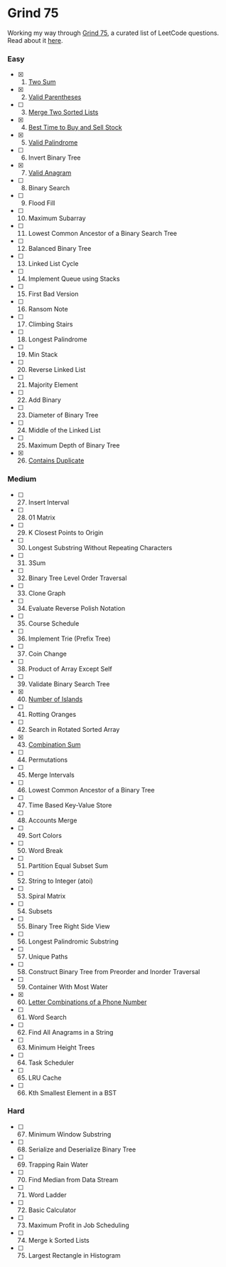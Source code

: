 # Grind 75

Working my way through [Grind 75](https://www.techinterviewhandbook.org/grind75), a curated list of LeetCode questions. Read about it [here](https://www.techinterviewhandbook.org/grind75/about).

### Easy

- [x] 1. [Two Sum](https://leetcode.com/problems/two-sum/)
- [x] 2. [Valid Parentheses](https://leetcode.com/problems/valid-parentheses)
- [ ] 3. [Merge Two Sorted Lists](https://leetcode.com/problems/merge-two-sorted-lists)
- [x] 4. [Best Time to Buy and Sell Stock](https://leetcode.com/problems/best-time-to-buy-and-sell-stock/)
- [x] 5. [Valid Palindrome](https://leetcode.com/problems/valid-palindrome/)
- [ ] 6. Invert Binary Tree
- [x] 7. [Valid Anagram](https://leetcode.com/problems/valid-anagram/)
- [ ] 8. Binary Search
- [ ] 9. Flood Fill
- [ ] 10. Maximum Subarray
- [ ] 11. Lowest Common Ancestor of a Binary Search Tree
- [ ] 12. Balanced Binary Tree
- [ ] 13. Linked List Cycle
- [ ] 14. Implement Queue using Stacks
- [ ] 15. First Bad Version
- [ ] 16. Ransom Note
- [ ] 17. Climbing Stairs
- [ ] 18. Longest Palindrome
- [ ] 19. Min Stack
- [ ] 20. Reverse Linked List
- [ ] 21. Majority Element
- [ ] 22. Add Binary
- [ ] 23. Diameter of Binary Tree
- [ ] 24. Middle of the Linked List
- [ ] 25. Maximum Depth of Binary Tree
- [x] 26. [Contains Duplicate](https://leetcode.com/problems/contains-duplicate)

### Medium

- [ ] 27. Insert Interval
- [ ] 28. 01 Matrix
- [ ] 29. K Closest Points to Origin
- [ ] 30. Longest Substring Without Repeating Characters
- [ ] 31. 3Sum
- [ ] 32. Binary Tree Level Order Traversal
- [ ] 33. Clone Graph
- [ ] 34. Evaluate Reverse Polish Notation
- [ ] 35. Course Schedule
- [ ] 36. Implement Trie (Prefix Tree)
- [ ] 37. Coin Change
- [ ] 38. Product of Array Except Self
- [ ] 39. Validate Binary Search Tree
- [x] 40. [Number of Islands](https://leetcode.com/problems/number-of-islands)
- [ ] 41. Rotting Oranges
- [ ] 42. Search in Rotated Sorted Array
- [x] 43. [Combination Sum](https://leetcode.com/problems/combination-sum/)
- [ ] 44. Permutations
- [ ] 45. Merge Intervals
- [ ] 46. Lowest Common Ancestor of a Binary Tree
- [ ] 47. Time Based Key-Value Store
- [ ] 48. Accounts Merge
- [ ] 49. Sort Colors
- [ ] 50. Word Break
- [ ] 51. Partition Equal Subset Sum
- [ ] 52. String to Integer (atoi)
- [ ] 53. Spiral Matrix
- [ ] 54. Subsets
- [ ] 55. Binary Tree Right Side View
- [ ] 56. Longest Palindromic Substring
- [ ] 57. Unique Paths
- [ ] 58. Construct Binary Tree from Preorder and Inorder Traversal
- [ ] 59. Container With Most Water
- [x] 60. [Letter Combinations of a Phone Number](https://leetcode.com/problems/letter-combinations-of-a-phone-number/)
- [ ] 61. Word Search
- [ ] 62. Find All Anagrams in a String
- [ ] 63. Minimum Height Trees
- [ ] 64. Task Scheduler
- [ ] 65. LRU Cache
- [ ] 66. Kth Smallest Element in a BST

### Hard

- [ ] 67. Minimum Window Substring
- [ ] 68. Serialize and Deserialize Binary Tree
- [ ] 69. Trapping Rain Water
- [ ] 70. Find Median from Data Stream
- [ ] 71. Word Ladder
- [ ] 72. Basic Calculator
- [ ] 73. Maximum Profit in Job Scheduling
- [ ] 74. Merge k Sorted Lists
- [ ] 75. Largest Rectangle in Histogram